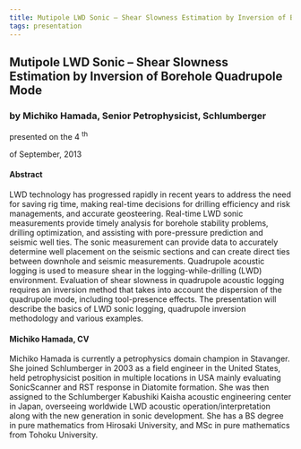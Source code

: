 ```yaml
---
title: Mutipole LWD Sonic – Shear Slowness Estimation by Inversion of Borehole Quadrupole Mode
tags: presentation 
---
```



		
<h2>
Mutipole LWD Sonic – Shear Slowness Estimation by Inversion of Borehole Quadrupole Mode
</h2>

 



		
<h3>
by Michiko Hamada, Senior Petrophysicist, Schlumberger
</h3>

 



 
<p>
presented on the 4
<sup>
th
</sup>

 of September, 2013
</p>

	

 
<h4>
Abstract
</h4>



		

		
<p>
LWD technology has progressed rapidly in recent years to address the need for saving rig time, making real-time decisions for drilling efficiency and risk managements, and accurate geosteering. Real-time LWD sonic measurements provide timely analysis for borehole stability problems, drilling optimization, and assisting with pore-pressure prediction and seismic well ties. The sonic measurement can provide data to accurately determine well placement on the seismic sections and can create direct ties between downhole and seismic measurements. Quadrupole acoustic logging is used to measure shear in the logging-while-drilling (LWD) environment. Evaluation of shear slowness in quadrupole acoustic logging requires an inversion method that takes into account the dispersion of the quadrupole mode, including tool-presence effects. The presentation will describe the basics of LWD sonic logging, quadrupole inversion methodology and various examples.
</p>





		
<h4>
Michiko Hamada, CV
</h4>





		
<p>
Michiko Hamada is currently a petrophysics domain champion in Stavanger. She joined Schlumberger in 2003 as a field engineer in the United States, held petrophysicist position in multiple locations in USA mainly evaluating SonicScanner and RST response in Diatomite formation. She was then assigned to the Schlumberger Kabushiki Kaisha acoustic engineering center in Japan, overseeing worldwide LWD acoustic operation/interpretation along with the new generation in sonic development.  She has a BS degree in pure mathematics from Hirosaki University, and MSc in pure mathematics from Tohoku University.
</p>



 	     

	

